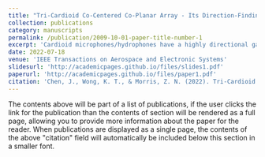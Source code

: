 ```yaml
---
title: "Tri-Cardioid Co-Centered Co-Planar Array - Its Direction-Finding Cramer-Rao Bound and Design Guidelines"
collection: publications
category: manuscripts
permalink: /publication/2009-10-01-paper-title-number-1
excerpt: 'Cardioid microphones/hydrophones have a highly directional gain pattern. Three such cardioids organized in orthogonal orientation in three Cartesian spatial dimensions and in spatial colocation as one sensing unit - such a 3-D triad has already attracted much recent attention in the research literature. However, not all three Cartesian coordinates have equal importance to many acoustical applications, which focus alternatively on the azimuthal direction defined on a flat plane but less on the elevation direction normal to that plane. So, this article will instead analyze a 2-D planar configuration of three colocated/cocentered cardioids differently oriented azimuthally apart by 120 degrees. This aforesaid coplanar triplet conforms to a flat supporting surface more than a Cartesian tridimensionally perpendicular triad can. For such a coplanar triplet composed of cardioids, the triplet's polar/azimuthal direction-finding Cramer-Rao lower bounds will be analytically derived in closed forms here in this article. Those bounds will be uncovered to exhibit intricate mathematical structures, which will be dissected in detail to yield refined insights, producing simple "actionable" rules-of-thumb to guide the system engineer.'
date: 2022-07-18
venue: 'IEEE Transactions on Aerospace and Electronic Systems'
slidesurl: 'http://academicpages.github.io/files/slides1.pdf'
paperurl: 'http://academicpages.github.io/files/paper1.pdf'
citation: 'Chen, J., Wong, K. T., & Morris, Z. N. (2022). Tri-Cardioid Co-Centered Co-Planar Array - Its Direction-Finding Cramer-Rao Bound and Design Guidelines. IEEE Transactions on Aerospace and Electronic Systems, 59(1), 660-677.'
---
```


The contents above will be part of a list of publications, if the user clicks the link for the publication than the contents of section will be rendered as a full page, allowing you to provide more information about the paper for the reader. When publications are displayed as a single page, the contents of the above "citation" field will automatically be included below this section in a smaller font.